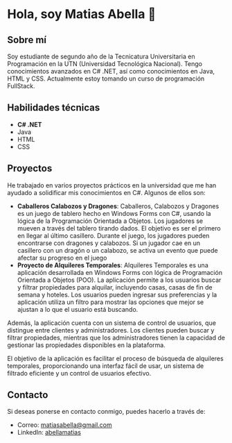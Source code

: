 # Hola, soy Matias Abella 👋

## Sobre mí
Soy estudiante de segundo año de la Tecnicatura Universitaria en Programación en la UTN (Universidad Tecnológica Nacional). Tengo conocimientos avanzados en C# .NET, así como conocimientos en Java, HTML y CSS. Actualmente estoy tomando un curso de programación FullStack.

## Habilidades técnicas
- **C# .NET**
- Java
- HTML
- CSS

## Proyectos
He trabajado en varios proyectos prácticos en la universidad que me han ayudado a solidificar mis conocimientos en C#. Algunos de ellos son:

- **Caballeros Calabozos y Dragones**: Caballeros, Calabozos y Dragones es un juego de tablero hecho en Windows Forms con C#, usando la lógica de la Programación Orientada a Objetos. Los jugadores se mueven a través del tablero tirando dados. El objetivo es ser el primero en llegar al último casillero. Durante el juego, los jugadores pueden encontrarse con dragones y calabozos. Si un jugador cae en un casillero con un dragón o un calabozo, se activa un evento que puede afectar su progreso en el juego
- **Proyecto de Alquileres Temporales**: Alquileres Temporales es una aplicación desarrollada en Windows Forms con lógica de Programación Orientada a Objetos (POO). La aplicación permite a los usuarios buscar y filtrar propiedades para alquilar, incluyendo casas, casas de fin de semana y hoteles. Los usuarios pueden ingresar sus preferencias y la aplicación utiliza un filtro para mostrar las opciones que mejor se ajustan a lo que el usuario está buscando.

Además, la aplicación cuenta con un sistema de control de usuarios, que distingue entre clientes y administradores. Los clientes pueden buscar y filtrar propiedades, mientras que los administradores tienen la capacidad de gestionar las propiedades disponibles en la plataforma.

El objetivo de la aplicación es facilitar el proceso de búsqueda de alquileres temporales, proporcionando una interfaz fácil de usar, un sistema de filtrado eficiente y un control de usuarios efectivo.

## Contacto
Si deseas ponerse en contacto conmigo, puedes hacerlo a través de:
- Correo: matiasabella@gmail.com
- LinkedIn: [abellamatias](https://www.linkedin.com/in/abellamatias/)
